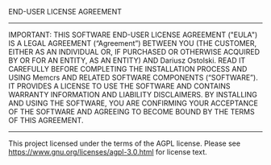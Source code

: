 END-USER LICENSE AGREEMENT

------------------------------------------------------------------------------

IMPORTANT: THIS SOFTWARE END-USER LICENSE AGREEMENT ("EULA") IS A LEGAL AGREEMENT (“Agreement”) BETWEEN YOU (THE CUSTOMER, EITHER AS AN INDIVIDUAL OR, IF PURCHASED OR OTHERWISE ACQUIRED BY OR FOR AN ENTITY, AS AN ENTITY) AND Dariusz Ostolski. READ IT CAREFULLY BEFORE COMPLETING THE INSTALLATION PROCESS AND USING Memcrs AND RELATED SOFTWARE COMPONENTS (“SOFTWARE”). IT PROVIDES A LICENSE TO USE THE SOFTWARE AND CONTAINS WARRANTY INFORMATION AND LIABILITY DISCLAIMERS. BY INSTALLING AND USING THE SOFTWARE, YOU ARE CONFIRMING YOUR ACCEPTANCE OF THE SOFTWARE AND AGREEING TO BECOME BOUND BY THE TERMS OF THIS AGREEMENT.

------------------------------------------------------------------------------

This project licensed under the terms of the AGPL license.  Please see <https://www.gnu.org/licenses/agpl-3.0.html>
for license text.

